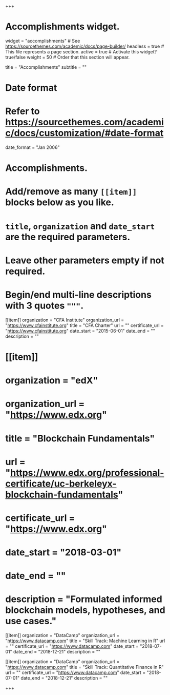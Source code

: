 +++
# Accomplishments widget.
widget = "accomplishments"  # See https://sourcethemes.com/academic/docs/page-builder/
headless = true  # This file represents a page section.
active = true  # Activate this widget? true/false
weight = 50  # Order that this section will appear.

title = "Accomplish&shy;ments"
subtitle = ""

# Date format
#   Refer to https://sourcethemes.com/academic/docs/customization/#date-format
date_format = "Jan 2006"

# Accomplishments.
#   Add/remove as many `[[item]]` blocks below as you like.
#   `title`, `organization` and `date_start` are the required parameters.
#   Leave other parameters empty if not required.
#   Begin/end multi-line descriptions with 3 quotes `"""`.

[[item]]
  organization = "CFA Institute"
  organization_url = "https://www.cfainstitute.org"
  title = "CFA Charter"
  url = ""
  certificate_url = "https://www.cfainstitute.org"
  date_start = "2015-06-01"
  date_end = ""
  description = ""

# [[item]]
#   organization = "edX"
#   organization_url = "https://www.edx.org"
#   title = "Blockchain Fundamentals"
#   url = "https://www.edx.org/professional-certificate/uc-berkeleyx-blockchain-fundamentals"
#   certificate_url = "https://www.edx.org"
#   date_start = "2018-03-01"
#   date_end = ""
#   description = "Formulated informed blockchain models, hypotheses, and use cases."
  
[[item]]
  organization = "DataCamp"
  organization_url = "https://www.datacamp.com"
  title = "Skill Track: Machine Learning in R"
  url = ""
  certificate_url = "https://www.datacamp.com"
  date_start = "2018-07-01"
  date_end = "2018-12-21"
  description = ""

[[item]]
  organization = "DataCamp"
  organization_url = "https://www.datacamp.com"
  title = "Skill Track: Quantitative Finance in R"
  url = ""
  certificate_url = "https://www.datacamp.com"
  date_start = "2018-07-01"
  date_end = "2018-12-21"
  description = ""

+++
